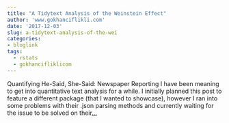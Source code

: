 ```yaml
---
title: "A Tidytext Analysis of the Weinstein Effect"
author: 'www.gokhanciflikli.com'
date: '2017-12-03'
slug: a-tidytext-analysis-of-the-wei
categories:
- bloglink
tags:
  - rstats
  - gokhancifliklicom
---
```


Quantifying He-Said, She-Said: Newspaper Reporting I have been meaning to get into quantitative text analysis for a while. I initially planned this post to feature a different package (that I wanted to showcase), however I ran into some problems with their .json parsing methods and currently waiting for the issue to be solved on their[... <i class="fas fa-external-link-alt"></i>](https://www.gokhan.io/post/weinstein-effect/)

